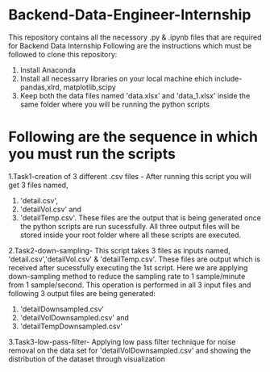 # Backend-Data-Engineer-Internship
This repository contains all the necessory .py &amp; .ipynb files that are required for Backend Data Internship
Following are the instructions which must be followed to clone this repository:
1. Install Anaconda
2. Install all necessarry libraries on your local machine ehich include- pandas,xlrd, matplotlib,scipy
3. Keep both the data files named 'data.xlsx' and 'data_1.xlsx' inside the same folder where you will be running the python scripts 

# Following are the sequence in which you must run the scripts
1.Task1-creation of 3 different .csv files - After running this script you will get 3 files named, 
  1. 'detail.csv',
  2. 'detailVol.csv' and
  3. 'detailTemp.csv'.
These files are the output that is being generated once the python scripts are run sucessfully.
All three output files will be stored inside your root folder where all these scripts are executed. 

2.Task2-down-sampling- This script takes 3 files as inputs named, 'detail.csv','detailVol.csv' & 'detailTemp.csv'. These files are output which is received after sucessfully executing the 1st script. Here we are applying down-sampling method to reduce the sampling rate to 1 sample/minute from 1 sample/second. This operation is performed in all 3 input files and following 3 output files are being generated:
  1. 'detailDownsampled.csv'
  2. 'detailVolDownsampled.csv' and
  3. 'detailTempDownsampled.csv'

3.Task3-low-pass-filter- Applying low pass filter technique for noise removal on the data set for 'detailVolDownsampled.csv' and showing the distribution of the dataset through visualization

